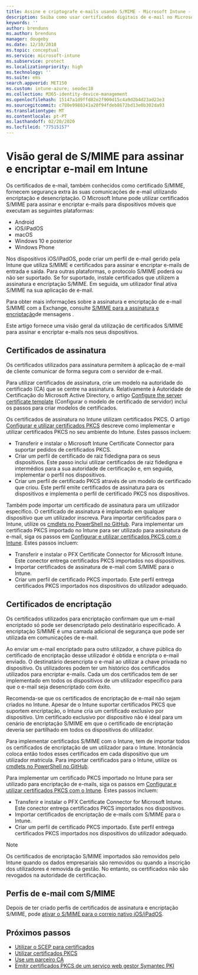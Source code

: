 ```yaml
---
title: Assine e criptografe e-mails usando S/MIME - Microsoft Intune - Azure  Microsoft Docs
description: Saiba como usar certificados digitais de e-mail no Microsoft Intune para assinar e encriptar e-mails em dispositivos. Estes certificados são chamados S/MIME e são configurados utilizando perfis de configuração do dispositivo. Os certificados de assinatura e encriptação utilizam PKCS, ou certificados privados, e utilizam um conector para importar certificados.
keywords: ''
author: brenduns
ms.author: brenduns
manager: dougeby
ms.date: 12/10/2018
ms.topic: conceptual
ms.service: microsoft-intune
ms.subservice: protect
ms.localizationpriority: high
ms.technology: ''
ms.suite: ems
search.appverid: MET150
ms.custom: intune-azure; seodec18
ms.collection: M365-identity-device-management
ms.openlocfilehash: 15147a1d9ffd82e2f900d15c4a9d2b4d23ad23e3
ms.sourcegitcommit: c780e9988341a20f94fdeb8672bd13e0b302da93
ms.translationtype: MT
ms.contentlocale: pt-PT
ms.lasthandoff: 02/20/2020
ms.locfileid: "77515157"
---
```

# <a name="smime-overview-to-sign-and-encrypt-email-in-intune"></a>Visão geral de S/MIME para assinar e encriptar e-mail em Intune

Os certificados de e-mail, também conhecidos como certificado S/MIME, fornecem segurança extra às suas comunicações de e-mail utilizando encriptação e desencriptação. O Microsoft Intune pode utilizar certificados S/MIME para assinar e encriptar e-mails para dispositivos móveis que executam as seguintes plataformas:

- Android
- iOS/iPadOS
- macOS
- Windows 10 e posterior
- Windows Phone

Nos dispositivos iOS/iPadOS, pode criar um perfil de e-mail gerido pela Intune que utiliza S/MIME e certificados para assinar e encriptar e-mails de entrada e saída. Para outras plataformas, o protocolo S/MIME poderá ou não ser suportado. Se for suportado, instale certificados que utilizem a assinatura e encriptação S/MIME. Em seguida, um utilizador final ativa S/MIME na sua aplicação de e-mail.

Para obter mais informações sobre a assinatura e encriptação de e-mail S/MIME com a Exchange, consulte [S/MIME para a assinatura e encriptação](https://docs.microsoft.com/Exchange/policy-and-compliance/smime)de mensagens .

Este artigo fornece uma visão geral da utilização de certificados S/MIME para assinar e encriptar e-mails nos seus dispositivos.

## <a name="signing-certificates"></a>Certificados de assinatura

Os certificados utilizados para assinatura permitem à aplicação de e-mail de cliente comunicar de forma segura com o servidor de e-mail.

Para utilizar certificados de assinatura, crie um modelo na autoridade do certificado (CA) que se centre na assinatura. Relativamente à Autoridade de Certificação do Microsoft Active Directory, o artigo [Configure the server certificate template](https://docs.microsoft.com/windows-server/networking/core-network-guide/cncg/server-certs/configure-the-server-certificate-template) (Configurar o modelo de certificado de servidor) inclui os passos para criar modelos de certificados.

Os certificados de assinatura no Intune utilizam certificados PKCS. O artigo [Configurar e utilizar certificados PKCS](certficates-pfx-configure.md) descreve como implementar e utilizar certificados PKCS no seu ambiente do Intune. Estes passos incluem:

- Transferir e instalar o Microsoft Intune Certificate Connector para suportar pedidos de certificados PKCS.
- Criar um perfil de certificado de raiz fidedigna para os seus dispositivos. Este passo inclui utilizar certificados de raiz fidedigna e intermédios para a sua autoridade de certificação e, em seguida, implementar o perfil nos dispositivos.
- Criar um perfil de certificado PKCS através de um modelo de certificado que criou. Este perfil emite certificados de assinatura para os dispositivos e implementa o perfil de certificado PKCS nos dispositivos.

Também pode importar um certificado de assinatura para um utilizador específico. O certificado de assinatura é implantado em qualquer dispositivo que um utilizador inscreva. Para importar certificados para o Intune, utilize os [cmdlets no PowerShell no GitHub](https://github.com/Microsoft/Intune-Resource-Access). Para implementar um certificado PKCS importado no Intune para ser utilizado para assinatura de e-mail, siga os passos em [Configurar e utilizar certificados PKCS com o Intune](certficates-pfx-configure.md). Estes passos incluem:

- Transferir e instalar o PFX Certificate Connector for Microsoft Intune. Este conector entrega certificados PKCS importados nos dispositivos.
- Importar certificados de assinatura de e-mail com S/MIME para o Intune.
- Criar um perfil de certificado PKCS importado. Este perfil entrega certificados PKCS importados nos dispositivos do utilizador adequado.

## <a name="encryption-certificates"></a>Certificados de encriptação

Os certificados utilizados para encriptação confirmam que um e-mail encriptado só pode ser desencriptado pelo destinatário especificado. A encriptação S/MIME é uma camada adicional de segurança que pode ser utilizada em comunicações de e-mail.

Ao enviar um e-mail encriptado para outro utilizador, a chave pública do certificado de encriptação desse utilizador é obtida e encripta o e-mail enviado. O destinatário desencripta o e-mail ao utilizar a chave privada no dispositivo. Os utilizadores podem ter um histórico dos certificados utilizados para encriptar e-mails. Cada um dos certificados tem de ser implementado em todos os dispositivos de um utilizador específico para que o e-mail seja desencriptado com êxito.

Recomenda-se que os certificados de encriptação de e-mail não sejam criados no Intune. Apesar de o Intune suportar certificados PKCS que suportem encriptação, o Intune cria um certificado exclusivo por dispositivo. Um certificado exclusivo por dispositivo não é ideal para um cenário de encriptação S/MIME em que o certificado de encriptação deveria ser partilhado em todos os dispositivos do utilizador.

Para implementar certificados S/MIME com o Intune, tem de importar todos os certificados de encriptação de um utilizador para o Intune. Intonância coloca então todos esses certificados em cada dispositivo que um utilizador matricula. Para importar certificados para o Intune, utilize os [cmdlets no PowerShell no GitHub](https://github.com/Microsoft/Intune-Resource-Access).

Para implementar um certificado PKCS importado no Intune para ser utilizado para encriptação de e-mails, siga os passos em [Configurar e utilizar certificados PKCS com o Intune](certficates-pfx-configure.md). Estes passos incluem:

- Transferir e instalar o PFX Certificate Connector for Microsoft Intune. Este conector entrega certificados PKCS importados nos dispositivos.
- Importar certificados de encriptação de e-mails com S/MIME para o Intune.
- Criar um perfil de certificado PKCS importado. Este perfil entrega certificados PKCS importados nos dispositivos do utilizador adequado.

 > [!NOTE]
 > Os certificados de encriptação S/MIME importados são removidos pelo Intune quando os dados empresariais são removidos ou quando a inscrição dos utilizadores é removida da gestão. No entanto, os certificados não são revogados na autoridade de certificação.

## <a name="smime-email-profiles"></a>Perfis de e-mail com S/MIME

Depois de ter criado perfis de certificados de assinatura e encriptação S/MIME, pode [ativar o S/MIME para o correio nativo iOS/iPadOS](../configuration/email-settings-ios.md).

## <a name="next-steps"></a>Próximos passos

- [Utilizar o SCEP para certificados](certificates-scep-configure.md)
- [Utilizar certificados PKCS](certficates-pfx-configure.md)
- [Use um parceiro CA](certificate-authority-add-scep-overview.md)
- [Emitir certificados PKCS de um serviço web gestor Symantec PKI](certificates-digicert-configure.md)
